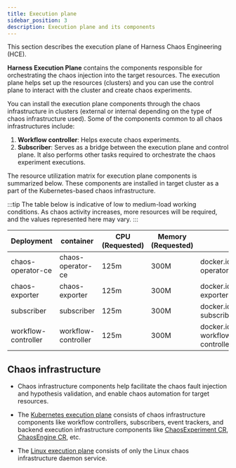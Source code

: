 ```yaml
---
title: Execution plane
sidebar_position: 3
description: Execution plane and its components
---
```

This section describes the execution plane of Harness Chaos Engineering (HCE).

**Harness Execution Plane** contains the components responsible for orchestrating the chaos injection into the target resources. The execution plane helps set up the resources (clusters) and you can use the control plane to interact with the cluster and create chaos experiments.

You can install the execution plane components through the chaos infrastructure in clusters (external or internal depending on the type of chaos infrastructure used). Some of the components common to all chaos infrastructures include:
1. **Workflow controller**: Helps execute chaos experiments.
2. **Subscriber**: Serves as a bridge between the execution plane and control plane. It also performs other tasks required to orchestrate the chaos experiment executions.

The resource utilization matrix for execution plane components is summarized below. These components are installed in target cluster as a part of the Kubernetes-based chaos infrastructure.

:::tip
The table below is indicative of low to medium-load working conditions. As chaos activity increases, more resources will be required, and the values represented here may vary.
:::

| Deployment          | container           | CPU (Requested) | Memory (Requested) | Image                                               |
|---------------------|---------------------|-----------------|--------------------|-----------------------------------------------------|
| chaos-operator-ce   | chaos-operator-ce   | 125m            | 300M               | docker.io/harness/chaos-operator:1.31.0             |
| chaos-exporter      | chaos-exporter      | 125m            | 300M               | docker.io/harness/chaos-exporter:1.31.0             |
| subscriber          | subscriber          | 125m            | 300M               | docker.io/harness/chaos-subscriber:1.31.0           |
| workflow-controller | workflow-controller | 125m            | 300M               | docker.io/harness/chaos-workflow-controller:v3.4.16 |

## Chaos infrastructure

- Chaos infrastructure components help facilitate the chaos fault injection and hypothesis validation, and enable chaos automation for target resources.

- The [Kubernetes execution plane](/docs/chaos-engineering/features/chaos-infrastructure/kubernetes.md) consists of chaos infrastructure components like workflow controllers, subscribers, event trackers, and backend execution infrastructure components like [ChaosExperiment CR](/docs/chaos-engineering/architecture-and-security/architecture/components#1-chaos-experiment), [ChaosEngine CR](/docs/chaos-engineering/architecture-and-security/architecture/components#17-chaosengine-custom-resource-cr), etc.

- The [Linux execution plane](/docs/chaos-engineering/features/chaos-infrastructure/linux-components.md) consists of only the Linux chaos infrastructure daemon service.



